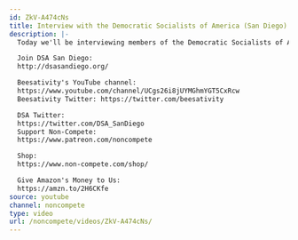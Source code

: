 ```yaml
---
id: ZkV-A474cNs
title: Interview with the Democratic Socialists of America (San Diego)!
description: |-
  Today we'll be interviewing members of the Democratic Socialists of America, San Diego chapter!

  Join DSA San Diego:
  http://dsasandiego.org/

  Beesativity's YouTube channel:
  https://www.youtube.com/channel/UCgs26i8jUYMGhmYGT5CxRcw
  Beesativity Twitter: https://twitter.com/beesativity

  DSA Twitter:
  https://twitter.com/DSA_SanDiego
  Support Non-Compete:
  https://www.patreon.com/noncompete

  Shop:
  https://www.non-compete.com/shop/

  Give Amazon's Money to Us:
  https://amzn.to/2H6CKfe
source: youtube
channel: noncompete
type: video
url: /noncompete/videos/ZkV-A474cNs/
---
```

